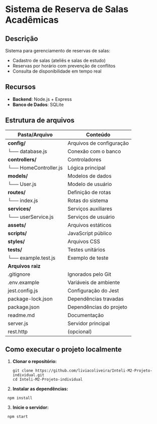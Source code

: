 # Sistema de Reserva de Salas Acadêmicas

##  Descrição
Sistema para gerenciamento de reservas de salas:
- Cadastro de salas (ateliês e salas de estudo)
- Reservas por horário com prevenção de conflitos
- Consulta de disponibilidade em tempo real

## Recursos
- **Backend**: Node.js + Express
- **Banco de Dados**: SQLite

## Estrutura de arquivos 

| Pasta/Arquivo          | Conteúdo                |
|------------------------|-------------------------|
| **config/**            | Arquivos de configuração|
| └── database.js        | Conexão com o banco     |
| **controllers/**       | Controladores           |
| └── HomeController.js  | Lógica principal        |
| **models/**            | Modelos de dados        |
| └── User.js            | Modelo de usuário       |
| **routes/**            | Definição de rotas      |
| └── index.js           | Rotas do sistema        |
| **services/**          | Serviços auxiliares     |
| └── userService.js     | Serviços de usuário     |
| **assets/**            | Arquivos estáticos      |
| **scripts/**           | JavaScript público      |
| **styles/**            | Arquivos CSS            |
| **tests/**             | Testes unitários        |
| └── example.test.js    | Exemplo de teste        |
| **Arquivos raiz**      |                         |
| .gitignore             | Ignorados pelo Git      |
| .env.example           | Variáveis de ambiente   |
| jest.config.js         | Configuração do Jest    |
| package-lock.json      | Dependências travadas   |
| package.json           | Dependências do projeto |
| readme.md              | Documentação            |
| server.js              | Servidor principal      |
| rest.http              | (opcional)|

## Como executar o projeto localmente

1. **Clonar o repositório:**

   ````
   git clone https://github.com/liviacoliveira/Inteli-M2-Projeto-individual.git
   cd Inteli-M2-Projeto-individual
   ````

2. **Instalar as dependências:**

````
 npm install 
 ````

3. **Inicie o servidor:**

````
 npm start 
 ````
